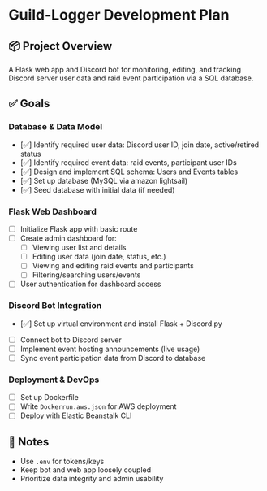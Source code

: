 # Guild-Logger Development Plan

## 📦 Project Overview
A Flask web app and Discord bot for monitoring, editing, and tracking Discord server user data and raid event participation via a SQL database.

## ✅ Goals

### Database & Data Model
- [✅] Identify required user data: Discord user ID, join date, active/retired status
- [✅] Identify required event data: raid events, participant user IDs
- [✅] Design and implement SQL schema: Users and Events tables
- [✅] Set up database (MySQL via amazon lightsail)
- [✅] Seed database with initial data (if needed)

### Flask Web Dashboard
- [ ] Initialize Flask app with basic route
- [ ] Create admin dashboard for:
  - [ ] Viewing user list and details
  - [ ] Editing user data (join date, status, etc.)
  - [ ] Viewing and editing raid events and participants
  - [ ] Filtering/searching users/events
- [ ] User authentication for dashboard access

### Discord Bot Integration
- [✅] Set up virtual environment and install Flask + Discord.py
- [ ] Connect bot to Discord server
- [ ] Implement event hosting announcements (live usage)
- [ ] Sync event participation data from Discord to database

### Deployment & DevOps
- [ ] Set up Dockerfile
- [ ] Write `Dockerrun.aws.json` for AWS deployment
- [ ] Deploy with Elastic Beanstalk CLI

## 📌 Notes
- Use `.env` for tokens/keys
- Keep bot and web app loosely coupled
- Prioritize data integrity and admin usability